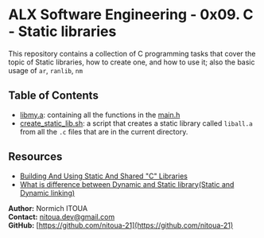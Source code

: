 # ALX Software Engineering - 0x09. C - Static libraries

This repository contains a collection of C programming tasks that cover the topic of Static libraries, how to create one, and how to use it; also the basic usage of `ar`, `ranlib`, `nm`


## Table of Contents

- [libmy.a](libmy.a): containing all the functions in the [main.h](main.h)
- [create_static_lib.sh](create_static_lib.sh): a script that creates a static library called `liball.a` from all the `.c` files that are in the current directory.


## Resources

- [Building And Using Static And Shared "C" Libraries](https://docencia.ac.upc.edu/FIB/USO/Bibliografia/unix-c-libraries.html)
- [What is difference between Dynamic and Static library(Static and Dynamic linking)](https://www.youtube.com/watch?v=eW5he5uFBNM)



**Author:** Normich ITOUA    
**Contact:** nitoua.dev@gmail.com    
**GitHub:** [https://github.com/nitoua-21](https://github.com/nitoua-21)
